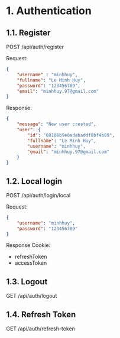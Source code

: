# 1. Authentication
## 1.1. Register
POST /api/auth/register

Request:

```json
{
    "username" : "minhhuy",
    "fullname": "Le Minh Huy",
    "password": "123456789",
    "email": "minhhuy.97@gmail.com"
}
```

Response:

```json
{
    "message": "New user created",
    "user": {
        "id": "68186b9e0adabaddf0bf4b09",
        "fullname": "Le Minh Huy",
        "username": "minhhuy",
        "email": "minhhuy.97@gmail.com"
    }
}
```

## 1.2. Local login
POST /api/auth/login/local

Request: 

```json
{
    "username": "minhhuy",
    "password": "123456789"
}
```

Response Cookie:
- refreshToken
- accessToken

## 1.3. Logout
GET /api/auth/logout

## 1.4. Refresh Token
GET /api/auth/refresh-token